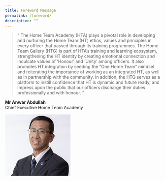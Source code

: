 ```yaml
---
title: Foreword Message
permalink: /foreword/
description: ""
---
```

>“ The Home Team Academy (HTA) plays a pivotal role in developing and nurturing the Home Team (HT) ethos, values and principles in every officer that passed through its training programmes. The Home Team Gallery (HTG) is part of HTA’s training and learning ecosystem, strengthening the HT identity by creating emotional connection and inculcate values of ‘Honour’ and ‘Unity’ among officers. It also promotes HT integration by seeding the “One Home Team” mindset and reiterating the importance of working as an integrated HT, as well as in partnership with the community. In addition, the HTG serves as a platform to instill confidence that HT is dynamic and future ready, and impress upon the public that our officers discharge their duties professionally and with honour. ”

**Mr Anwar Abdullah**<br>
Chief Executive Home Team Academy </td></tr></table>














![](/images/photopic_sm.jpg)